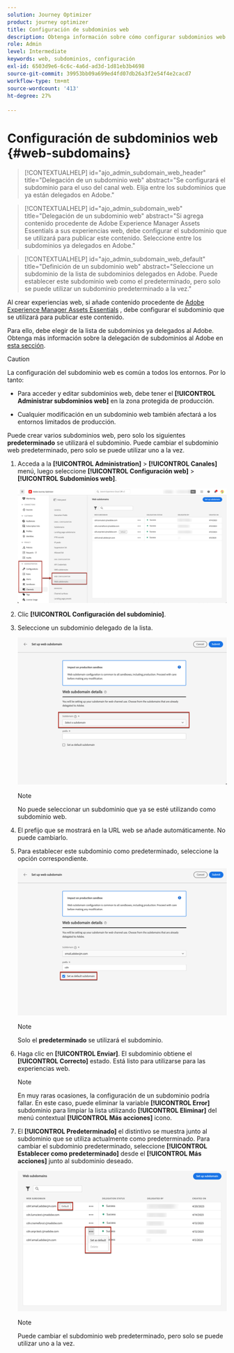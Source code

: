 ```yaml
---
solution: Journey Optimizer
product: journey optimizer
title: Configuración de subdominios web
description: Obtenga información sobre cómo configurar subdominios web con Journey Optimizer
role: Admin
level: Intermediate
keywords: web, subdominios, configuración
exl-id: 6503d9e6-6c6c-4a6d-ad3d-1d81eb3b4698
source-git-commit: 39953bb09a699ed4fd07db26a3f2e54f4e2cacd7
workflow-type: tm+mt
source-wordcount: '413'
ht-degree: 27%

---
```


# Configuración de subdominios web {#web-subdomains}

>[!CONTEXTUALHELP]
>id="ajo_admin_subdomain_web_header"
>title="Delegación de un subdominio web"
>abstract="Se configurará el subdominio para el uso del canal web. Elija entre los subdominios que ya están delegados en Adobe."

>[!CONTEXTUALHELP]
>id="ajo_admin_subdomain_web"
>title="Delegación de un subdominio web"
>abstract="Si agrega contenido procedente de Adobe Experience Manager Assets Essentials a sus experiencias web, debe configurar el subdominio que se utilizará para publicar este contenido. Seleccione entre los subdominios ya delegados en Adobe."

>[!CONTEXTUALHELP]
>id="ajo_admin_subdomain_web_default"
>title="Definición de un subdominio web"
>abstract="Seleccione un subdominio de la lista de subdominios delegados en Adobe. Puede establecer este subdominio web como el predeterminado, pero solo se puede utilizar un subdominio predeterminado a la vez."

Al crear experiencias web, si añade contenido procedente de [Adobe Experience Manager Assets Essentials](../content-management/assets-essentials.md) , debe configurar el subdominio que se utilizará para publicar este contenido.

Para ello, debe elegir de la lista de subdominios ya delegados al Adobe. Obtenga más información sobre la delegación de subdominios al Adobe en [esta sección](../configuration/delegate-subdomain.md).

>[!CAUTION]
>
>La configuración del subdominio web es común a todos los entornos. Por lo tanto:
>
>* Para acceder y editar subdominios web, debe tener el **[!UICONTROL Administrar subdominios web]** en la zona protegida de producción.
>
> * Cualquier modificación en un subdominio web también afectará a los entornos limitados de producción.

Puede crear varios subdominios web, pero solo los siguientes **predeterminado** se utilizará el subdominio. Puede cambiar el subdominio web predeterminado, pero solo se puede utilizar uno a la vez.

1. Acceda a la **[!UICONTROL Administration]** > **[!UICONTROL Canales]** menú, luego seleccione **[!UICONTROL Configuración web]** > **[!UICONTROL Subdominios web]**.

   ![](assets/web-access-subdomains.png)

1. Clic **[!UICONTROL Configuración del subdominio]**.

1. Seleccione un subdominio delegado de la lista.

   ![](assets/web-subdomain-details.png)

   >[!NOTE]
   >
   >No puede seleccionar un subdominio que ya se esté utilizando como subdominio web.

1. El prefijo que se mostrará en la URL web se añade automáticamente. No puede cambiarlo.

1. Para establecer este subdominio como predeterminado, seleccione la opción correspondiente.

   ![](assets/web-subdomain-details-default.png)

   >[!NOTE]
   >
   >Solo el **predeterminado** se utilizará el subdominio.

1. Haga clic en **[!UICONTROL Enviar]**. El subdominio obtiene el **[!UICONTROL Correcto]** estado. Está listo para utilizarse para las experiencias web.

   >[!NOTE]
   >
   >En muy raras ocasiones, la configuración de un subdominio podría fallar. En este caso, puede eliminar la variable **[!UICONTROL Error]** subdominio para limpiar la lista utilizando **[!UICONTROL Eliminar]** del menú contextual **[!UICONTROL Más acciones]** icono.

1. El **[!UICONTROL Predeterminado]** el distintivo se muestra junto al subdominio que se utiliza actualmente como predeterminado. Para cambiar el subdominio predeterminado, seleccione **[!UICONTROL Establecer como predeterminado]** desde el **[!UICONTROL Más acciones]** junto al subdominio deseado.

   ![](assets/web-subdomain-default.png)

   >[!NOTE]
   >
   >Puede cambiar el subdominio web predeterminado, pero solo se puede utilizar uno a la vez.

   <!--Only a subdomain with the **[!UICONTROL Success]** status can be set as default.

    You cannot delete a subdomain with the **[!UICONTROL Processing]** status.-->
